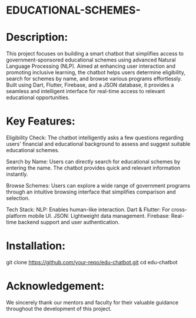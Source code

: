 # EDUCATIONAL-SCHEMES-
# Description:
This project focuses on building a smart chatbot that simplifies access to government-sponsored educational schemes using advanced Natural Language Processing (NLP). Aimed at enhancing user interaction and promoting inclusive learning, the chatbot helps users determine eligibility, search for schemes by name, and browse various programs effortlessly. Built using Dart, Flutter, Firebase, and a JSON database, it provides a seamless and intelligent interface for real-time access to relevant educational opportunities.

# Key Features:
Eligibility Check:
The chatbot intelligently asks a few questions regarding users' financial and educational background to assess and suggest suitable educational schemes.

Search by Name:
Users can directly search for educational schemes by entering the name. The chatbot provides quick and relevant information instantly.

Browse Schemes:
Users can explore a wide range of government programs through an intuitive browsing interface that simplifies comparison and selection.

Tech Stack:
NLP: Enables human-like interaction.
Dart & Flutter: For cross-platform mobile UI.
JSON: Lightweight data management.
Firebase: Real-time backend support and user authentication.

# Installation:
git clone https://github.com/your-repo/edu-chatbot.git
cd edu-chatbot

# Acknowledgement:
We sincerely thank our mentors and faculty for their valuable guidance throughout the development of this project.


